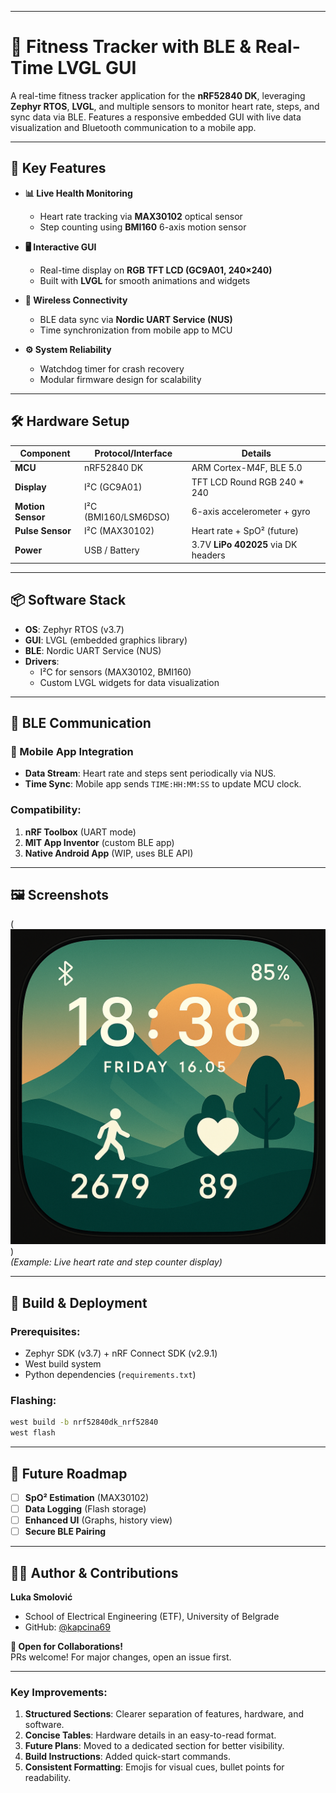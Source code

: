 
---

# 💪 Fitness Tracker with BLE & Real-Time LVGL GUI  

A real-time fitness tracker application for the **nRF52840 DK**, leveraging **Zephyr RTOS**, **LVGL**, and multiple sensors to monitor heart rate, steps, and sync data via BLE. Features a responsive embedded GUI with live data visualization and Bluetooth communication to a mobile app.  

---

## 🚀 Key Features  

- **📊 Live Health Monitoring**  
  - Heart rate tracking via **MAX30102** optical sensor  
  - Step counting using **BMI160** 6-axis motion sensor  

- **🖥️ Interactive GUI**  
  - Real-time display on **RGB TFT LCD (GC9A01, 240×240)**  
  - Built with **LVGL** for smooth animations and widgets  

- **📶 Wireless Connectivity**  
  - BLE data sync via **Nordic UART Service (NUS)**  
  - Time synchronization from mobile app to MCU  

- **⚙️ System Reliability**  
  - Watchdog timer for crash recovery  
  - Modular firmware design for scalability  

---

## 🛠 Hardware Setup  

| Component         | Protocol/Interface  | Details                      |  
|-------------------|---------------------|------------------------------|  
| **MCU**           | nRF52840 DK         | ARM Cortex-M4F, BLE 5.0      |  
| **Display**       | I²C (GC9A01)        | TFT LCD Round RGB 240 * 240  |  
| **Motion Sensor** | I²C (BMI160/LSM6DSO)| 6-axis accelerometer + gyro  |  
| **Pulse Sensor**  | I²C (MAX30102)      | Heart rate + SpO² (future)   |  
| **Power**         | USB / Battery       | 3.7V **LiPo 402025** via DK headers |  

---

## 📦 Software Stack  

- **OS**: Zephyr RTOS (v3.7)  
- **GUI**: LVGL (embedded graphics library)  
- **BLE**: Nordic UART Service (NUS)  
- **Drivers**:  
  - I²C for sensors (MAX30102, BMI160)  
  - Custom LVGL widgets for data visualization  

---

## 🔄 BLE Communication  

### 📱 Mobile App Integration  
- **Data Stream**: Heart rate and steps sent periodically via NUS.  
- **Time Sync**: Mobile app sends `TIME:HH:MM:SS` to update MCU clock.  

### Compatibility:  
1. **nRF Toolbox** (UART mode)  
2. **MIT App Inventor** (custom BLE app)  
3. **Native Android App** (WIP, uses BLE API)  

---

## 🖼️ Screenshots  

(![Preview](/images/watchface1.png)
)  
 *(Example: Live heart rate and step counter display)*  

---

## 🔧 Build & Deployment  

### Prerequisites:  
- Zephyr SDK (v3.7) + nRF Connect SDK (v2.9.1)  
- West build system  
- Python dependencies (`requirements.txt`)  

### Flashing:  
```sh
west build -b nrf52840dk_nrf52840
west flash
```

---

## 🧠 Future Roadmap  

- [ ] **SpO² Estimation** (MAX30102)  
- [ ] **Data Logging** (Flash storage)  
- [ ] **Enhanced UI** (Graphs, history view)  
- [ ] **Secure BLE Pairing**  

---

## 👨‍💻 Author & Contributions  

**Luka Smolović**  
- School of Electrical Engineering (ETF), University of Belgrade  
- GitHub: [@kapcina69](https://github.com/kapcina69)  

**🤝 Open for Collaborations!**  
PRs welcome! For major changes, open an issue first.  

---

### Key Improvements:  
1. **Structured Sections**: Clearer separation of features, hardware, and software.  
2. **Concise Tables**: Hardware details in an easy-to-read format.  
3. **Future Plans**: Moved to a dedicated section for better visibility.  
4. **Build Instructions**: Added quick-start commands.  
5. **Consistent Formatting**: Emojis for visual cues, bullet points for readability.  